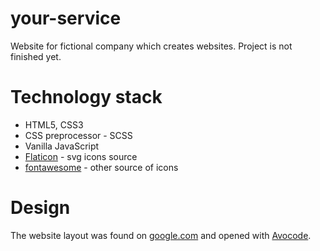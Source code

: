 # your-service
Website for fictional company which creates websites. Project is not finished yet.
# Technology stack
- HTML5, CSS3
- CSS preprocessor - SCSS
- Vanilla JavaScript
- [Flaticon](https://www.flaticon.com/) - svg icons source
- [fontawesome](https://fontawesome.com/) - other source of icons
# Design
The website layout was found on [google.com](https://google.com/) and opened with [Avocode](https://avocode.com/).
